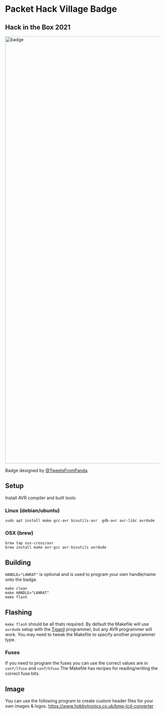 
# Packet Hack Village Badge

## Hack in the Box 2021

<img width="1391" alt="badge" src="https://user-images.githubusercontent.com/164192/143951272-8e56367f-7359-47f5-b485-b351de2fadd6.png">


Badge designed by [@TweetsFromPanda](https://twitter.com/TweetsFromPanda).

## Setup

Install AVR compiler and built tools:

### Linux (debian/ubuntu)

```shell
sudo apt install make gcc-avr binutils-avr  gdb-avr avr-libc avrdude
```

### OSX (brew)

```shell
brew tap osx-cross/avr
brew install make avr-gcc avr-binutils avrdude
```

## Building

`HANDLE="LANRAT"` is optional and is used to program your own handle/name onto the badge.

```shell
make clean
make HANDLE="LANRAT"
make flash
```

## Flashing

`make flash` should be all thats required. By default the Makefile will use `avrdude` setup with the [Tigard](https://github.com/tigard-tools/tigard) programmer, but any AVR programmer will work. You may need to tweak the Makefile to specify another programmer type.

### Fuses

If you need to program the fuses you can use the correct values are in `conf/lfuse` and `conf/hfuse`
The Makefile has recipes for reading/writing the correct fuse bits.

## Image

You can use the following program to create custom header files for your own images & logos.
https://www.hobbytronics.co.uk/bmp-lcd-converter
